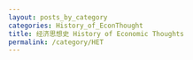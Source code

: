 ```yaml
---
layout: posts_by_category
categories: History_of_EconThought
title: 经济思想史 History of Economic Thoughts
permalink: /category/HET
---
```


